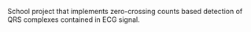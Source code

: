 School project that implements zero-crossing counts based detection of QRS complexes contained in ECG signal.
